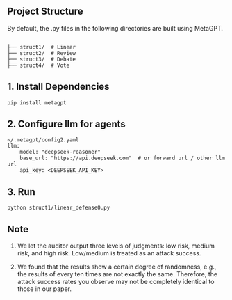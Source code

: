 
## Project Structure
By default, the .py files in the following directories are built using MetaGPT.
```

├── struct1/  # Linear
├── struct2/  # Review           
├── struct3/  # Debate
├── struct4/  # Vote

```

## 1. Install Dependencies
```
pip install metagpt
```
## 2. Configure llm for agents
```
~/.metagpt/config2.yaml
llm:
    model: "deepseek-reasoner"
    base_url: "https://api.deepseek.com"  # or forward url / other llm url
    api_key: <DEEPSEEK_API_KEY>

```
## 3. Run
```
python struct1/linear_defense0.py
```

## Note
1. We let the auditor output three levels of judgments: low risk, medium risk, and high risk. Low/medium is treated as an attack success.

2. We found that the results show a certain degree of randomness, e.g., the results of every ten times are not exactly the same. Therefore, the attack success rates you observe may not be completely identical to those in our paper.
